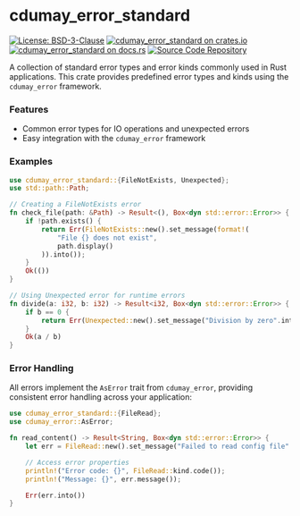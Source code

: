 # cdumay_error_standard

[![License: BSD-3-Clause](https://img.shields.io/badge/license-BSD--3--Clause-blue)](./LICENSE)
[![cdumay_error_standard on crates.io](https://img.shields.io/crates/v/cdumay_error_standard)](https://crates.io/crates/cdumay_error_standard)
[![cdumay_error_standard on docs.rs](https://docs.rs/cdumay_error_standard/badge.svg)](https://docs.rs/cdumay_error_standard)
[![Source Code Repository](https://img.shields.io/badge/Code-On%20GitHub-blue?logo=GitHub)](https://github.com/cdumay/cdumay_error_standard)

A collection of standard error types and error kinds commonly used in Rust applications.
This crate provides predefined error types and kinds using the `cdumay_error` framework.

### Features

- Common error types for IO operations and unexpected errors
- Easy integration with the `cdumay_error` framework

### Examples

```rust
use cdumay_error_standard::{FileNotExists, Unexpected};
use std::path::Path;

// Creating a FileNotExists error
fn check_file(path: &Path) -> Result<(), Box<dyn std::error::Error>> {
    if !path.exists() {
        return Err(FileNotExists::new().set_message(format!(
            "File {} does not exist",
            path.display()
        )).into());
    }
    Ok(())
}

// Using Unexpected error for runtime errors
fn divide(a: i32, b: i32) -> Result<i32, Box<dyn std::error::Error>> {
    if b == 0 {
        return Err(Unexpected::new().set_message("Division by zero".into()).into());
    }
    Ok(a / b)
}
```

### Error Handling

All errors implement the `AsError` trait from `cdumay_error`, providing consistent
error handling across your application:

```rust
use cdumay_error_standard::{FileRead};
use cdumay_error::AsError;

fn read_content() -> Result<String, Box<dyn std::error::Error>> {
    let err = FileRead::new().set_message("Failed to read config file".into());

    // Access error properties
    println!("Error code: {}", FileRead::kind.code());
    println!("Message: {}", err.message());

    Err(err.into())
}
```
